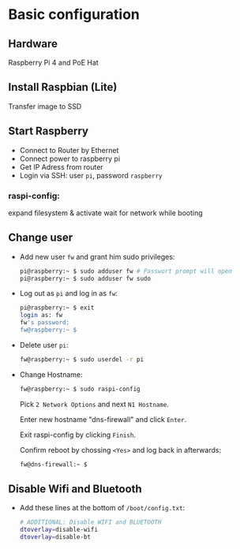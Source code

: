 # Basic configuration
## Hardware
Raspberry Pi 4 and PoE Hat
## Install Raspbian (Lite)
Transfer image to SSD
## Start Raspberry
- Connect to Router by Ethernet
- Connect power to raspberry pi
- Get IP Adress from router
- Login via SSH: user `pi`, password `raspberry`
### raspi-config:
expand filesystem &
activate wait for network while booting
## Change user
- Add new user `fw` and grant him sudo privileges:
  ```bash
  pi@raspberry:~ $ sudo adduser fw # Passwort prompt will open
  pi@raspberry:~ $ sudo adduser fw sudo
  ```
- Log out as `pi` and log in as `fw`:
  ```bash
  pi@raspberry:~ $ exit
  login as: fw
  fw's password:
  fw@raspberry:~ $ 
  ```
- Delete user `pi`:
  ```bash
  fw@raspberry:~ $ sudo userdel -r pi
  ```
- Change Hostname:
  ```bash
  fw@raspberry:~ $ sudo raspi-config
  ```
  Pick `2 Network Options` and next `N1 Hostname`.
  
  Enter new hostname "dns-firewall" and click `Enter`.
  
  Exit raspi-config by clicking `Finish`.
  
  Confirm reboot by chossing `<Yes>` and log back in afterwards:
  ```bash
  fw@dns-firewall:~ $ 
  ```

## Disable Wifi and Bluetooth
- Add these lines at the bottom of `/boot/config.txt`:
  ```bash
  # ADDITIONAL: Disable WIFI and BLUETOOTH
  dtoverlay=disable-wifi
  dtoverlay=disable-bt
  ```
